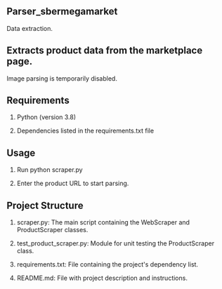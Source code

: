 ## Parser_sbermegamarket
 Data extraction.

## Extracts product data from the marketplace page.
Image parsing is temporarily disabled.

## Requirements
1) Python (version 3.8)

2) Dependencies listed in the requirements.txt file

## Usage

1) Run python scraper.py

2) Enter the product URL to start parsing.

## Project Structure
1) scraper.py: The main script containing the WebScraper and ProductScraper classes.

2) test_product_scraper.py: Module for unit testing the ProductScraper class.

3) requirements.txt: File containing the project's dependency list.

4) README.md: File with project description and instructions.
